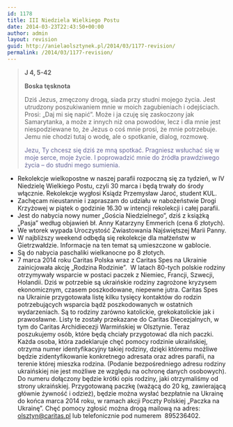 ```yaml
---
id: 1178
title: III Niedziela Wielkiego Postu
date: 2014-03-23T22:43:50+00:00
author: admin
layout: revision
guid: http://anielaolsztynek.pl/2014/03/1177-revision/
permalink: /2014/03/1177-revision/
---
```

> **J 4, 5-42**
> 
> **Boska tęsknota**
> 
> Dziś Jezus, zmęczony drogą, siada przy studni mojego życia. Jest utrudzony poszukiwaniem mnie w moich zagubieniach i odejściach. Prosi: &#8222;Daj mi się napić&#8221;. Może i ja czuję się zaskoczony jak Samarytanka, a może z innych niż ona powodów, lecz i dla mnie jest niespodziewane to, że Jezus o coś mnie prosi, że mnie potrzebuje. Jemu nie chodzi tutaj o wodę, ale o spotkanie, dialog, rozmowę.
> 
> <span style="color: #666699;">Jezu, Ty chcesz się dziś ze mną spotkać. Pragniesz wsłuchać się w moje serce, moje życie. I poprowadzić mnie do źródła prawdziwego życia &#8211; do studni mego sumienia.</span>

  * Rekolekcje wielkopostne w naszej parafii rozpoczną się za tydzień, w IV Niedzielę Wielkiego Postu, czyli 30 marca i będą trwały do środy włącznie. Rekolekcje wygłosi Ksiądz Przemysław Jaroć, student KUL.
  * Zachęcam nieustannie i zapraszam do udziału w nabożeństwie Drogi Krzyżowej w piątek o godzinie 16.30 w intencji rekolekcji i całej parafii.
  * Jest do nabycia nowy numer &#8222;Gościa Niedzielnego&#8221;, dziś z książką &#8222;Pasja&#8221; według objawień bł. Anny Katarzyny Emmerich (cena 6 złotych).
  * We wtorek wypada Uroczystość Zwiastowania Najświętszej Marii Panny.
  * W najbliższy weekend odbędą się rekolekcje dla małżeństw w Gietrzwałdzie. Informacje na ten temat są umieszczone w gablocie.
  * Są do nabycia paschaliki wielkanocne po 8 złotych.
  * 7 marca 2014 roku Caritas Polska wraz z Caritas Spes na Ukrainie zainicjowała akcję &#8222;Rodzina Rodzinie&#8221;.  W latach 80-tych polskie rodziny otrzymywały wsparcie w postaci paczek z Niemiec, Francji, Szwecji, Holandii. Dziś w potrzebie są ukraińskie rodziny zagrożone kryzysem ekonomicznym, czasem poszkodowane, niepewne jutra. Caritas Spes na Ukrainie przygotowała listę kilku tysięcy kontaktów do rodzin potrzebujących wsparcia bądź poszkodowanych w ostatnich wydarzeniach. Są to rodziny zarówno katolickie, grekokatolickie jak i prawosławne. Listy te zostały przekazane do Caritas Diecezjalnych, w tym do Caritas Archidiecezji Warmińskiej w Olsztynie. Teraz poszukujemy osób, które będą chciały przygotować dla nich paczki. Każda osoba, która zadeklaruje chęć pomocy rodzinie ukraińskiej, otrzyma numer identyfikacyjny takiej rodziny, dzięki któremu możliwe będzie zidentyfikowanie konkretnego adresata oraz adres parafii, na terenie której mieszka rodzina. (Podanie bezpośredniego adresu rodziny ukraińskiej nie jest możliwe ze względu na ochronę danych osobowych). Do numeru dołączony będzie krótki opis rodziny, jaki otrzymaliśmy od strony ukraińskiej. Przygotowaną paczkę (ważącą do 20 kg, zawierającą głównie żywność i odzież), będzie można wysłać bezpłatnie na Ukrainę do końca marca 2014 roku, w ramach akcji Poczty Polskiej &#8222;Paczka na Ukrainę&#8221;. Chęć pomocy zgłosić można drogą mailową na adres: olsztyn@caritas.pl lub telefonicznie pod numerem  895236402.